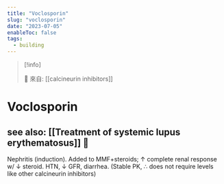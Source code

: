```yaml
---
title: "Voclosporin"
slug: "voclosporin"
date: "2023-07-05"
enableToc: false
tags:
  - building
---
```


> [!info]
>
> 🌱 來自: [[calcineurin inhibitors]]

# Voclosporin

## see also: [[Treatment of systemic lupus erythematosus]] 󰒖

Nephritis (induction). Added to MMF+steroids; ↑ complete renal response w/ ↓ steroid.
HTN, ↓ GFR, diarrhea.
(Stable PK, ∴ does not require levels like other calcineurin inhibitors)

